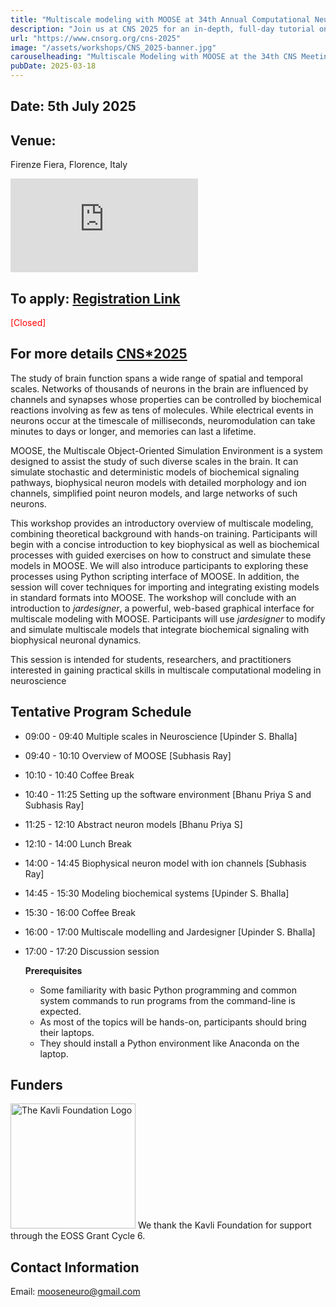 ```yaml
---
title: "Multiscale modeling with MOOSE at 34th Annual Computational Neuroscience Meeting (CNS*2025), July 5, 2025 in Florence, Italy"
description: "Join us at CNS 2025 for an in-depth, full-day tutorial on Multiscale Modeling with MOOSE. The objective of this tutorial is to introduce key theoretical concepts in neuroscience and systems biology,  with a strong emphasis on practical implementation through hands-on sessions using MOOSE.  In addition to tutorials on biophysical and biochemical models, we will present the latest features of MOOSE, including jardesigner, a newly developed, web-based graphical interface for multiscale modeling. The tutorial will demonstrate how jardesigner and MOOSE together can be used to develop as well as execute spiking neuron models, incorporating chemical signaling pathways involved in neuromodulation and synaptic plasticity on spines. See below for details and application"
url: "https://www.cnsorg.org/cns-2025"
image: "/assets/workshops/CNS_2025-banner.jpg"
carouselheading: "Multiscale Modeling with MOOSE at the 34th CNS Meeting, July 5, 2025, in Florence, Italy"
pubDate: 2025-03-18
---
```


## Date: 5th July 2025

## Venue:

Firenze Fiera, Florence, Italy

<iframe src="https://www.google.com/maps/embed?pb=!1m18!1m12!1m3!1d2880.75177391396!2d11.249713800000006!3d43.77801129999999!2m3!1f0!2f0!3f0!3m2!1i1024!2i768!4f13.1!3m3!1m2!1s0x132a56a62d852bd9%3A0x637f3f0ccf5acc5!2sPalazzo%20dei%20Congressi!5e0!3m2!1sen!2sin!4v1748325884896!5m2!1sen!2sin" style="border:0;" allowfullscreen loading="lazy" referrerpolicy="no-referrer-when-downgrade"></iframe>

## To apply: [Registration Link](https://ocns.memberclicks.net/cns-2025-registration?servId=10928#!/)

<span style="color:red" class="text-xl">[Closed]</span>

## For more details [CNS\*2025](https://www.cnsorg.org/cns-2025)

The study of brain function spans a wide range of spatial and temporal scales. Networks of thousands of neurons in the brain are influenced by channels and synapses whose properties can be controlled by biochemical reactions involving as few as tens of molecules. While electrical events in neurons occur at the timescale of milliseconds, neuromodulation can take minutes to days or longer, and memories can last a lifetime.

MOOSE, the Multiscale Object-Oriented Simulation Environment is a system designed to assist the study of such diverse scales in the brain. It can simulate stochastic and deterministic models of biochemical signaling pathways, biophysical neuron models with detailed morphology and ion channels, simplified point neuron models, and large networks of such neurons.

This workshop provides an introductory overview of multiscale modeling, combining theoretical background with hands-on training. Participants will begin with a concise introduction to key biophysical as well as biochemical processes with guided exercises on how to construct and simulate these models in MOOSE. We will also introduce participants to exploring these processes using Python scripting interface of MOOSE. In addition, the session will cover techniques for importing and integrating existing models in standard formats into MOOSE. The workshop will conclude with an introduction to _jardesigner_, a powerful, web-based graphical interface for multiscale modeling with MOOSE. Participants will use _jardesigner_ to modify and simulate multiscale models that integrate biochemical signaling with biophysical neuronal dynamics.

This session is intended for students, researchers, and practitioners interested in gaining practical skills in multiscale computational modeling in neuroscience

## Tentative Program Schedule

- 09:00 - 09:40 Multiple scales in Neuroscience [Upinder S. Bhalla]
- 09:40 - 10:10 Overview of MOOSE [Subhasis Ray]
- 10:10 - 10:40 Coffee Break
- 10:40 - 11:25 Setting up the software environment [Bhanu Priya S and Subhasis Ray]
- 11:25 - 12:10 Abstract neuron models [Bhanu Priya S]
- 12:10 - 14:00 Lunch Break
- 14:00 - 14:45 Biophysical neuron model with ion channels [Subhasis Ray]
- 14:45 - 15:30 Modeling biochemical systems [Upinder S. Bhalla]
- 15:30 - 16:00 Coffee Break
- 16:00 - 17:00 Multiscale modelling and Jardesigner [Upinder S. Bhalla]
- 17:00 - 17:20 Discussion session

  **Prerequisites**

  - Some familiarity with basic Python programming and common system commands to run programs from the command-line is expected.
  - As most of the topics will be hands-on, participants should bring their laptops.
  - They should install a Python environment like Anaconda on the laptop.

## Funders

<img src="/assets/funders/The_Kavli_Foundation_Logo_Blue_Red.png" alt="The Kavli Foundation Logo" width="200"/>
We thank the Kavli Foundation for support through the EOSS Grant Cycle 6.

## Contact Information

Email: mooseneuro@gmail.com
